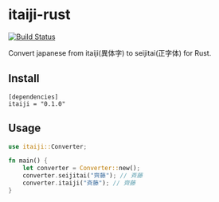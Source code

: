 # itaiji-rust

[![Build Status](https://travis-ci.org/camelmasa/itaiji-rust.svg?branch=master)](https://travis-ci.org/camelmasa/itaiji-rust)

Convert japanese from itaiji(異体字) to seijitai(正字体) for Rust.


## Install

```
[dependencies]
itaiji = "0.1.0"
```


## Usage

```rust
use itaiji::Converter;

fn main() {
    let converter = Converter::new();
    converter.seijitai("齊藤"); // 斉藤
    converter.itaiji("斉藤"); // 齊藤
}
```